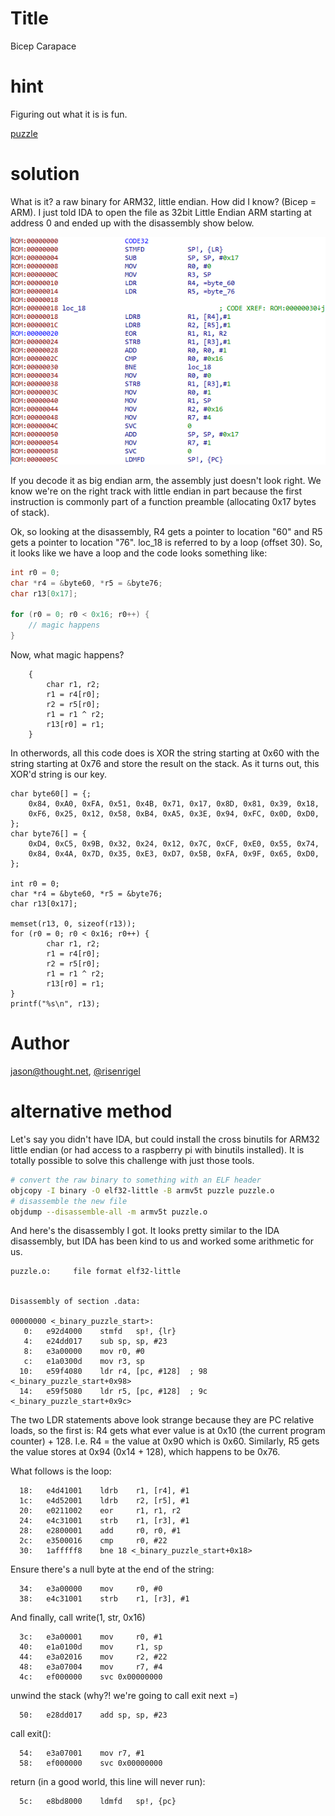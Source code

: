 
# Title

Bicep Carapace

# hint

Figuring out what it is is fun.

[puzzle](puzzle)

# solution

What is it? a raw binary for ARM32, little endian. How did I know? (Bicep = ARM).
I just told IDA to open the file as 32bit Little Endian ARM
starting at address 0 and ended up with the disassembly show below.

![disass](disass.png)

If you decode it as big endian arm, the assembly just doesn't look right. We know we're on the right track with
little endian in part because the first instruction is commonly part of a function preamble (allocating 0x17 bytes of stack).

Ok, so looking at the disassembly, R4 gets a pointer to location "60" and R5 gets a pointer to location "76".
loc_18 is referred to by a loop (offset 30). So, it looks like we have a loop and the code looks something like:

```c
int r0 = 0;
char *r4 = &byte60, *r5 = &byte76;
char r13[0x17];

for (r0 = 0; r0 < 0x16; r0++) {
    // magic happens
}
```

Now, what magic happens?

```
    {
        char r1, r2;
        r1 = r4[r0];
        r2 = r5[r0];
        r1 = r1 ^ r2;
        r13[r0] = r1;
    }
```

In otherwords, all this code does is XOR the string starting at 0x60 with the string starting at 0x76 and store the result on the stack. As it turns out, this XOR'd string is our key.

```
char byte60[] = {;
    0x84, 0xA0, 0xFA, 0x51, 0x4B, 0x71, 0x17, 0x8D, 0x81, 0x39, 0x18,
    0xF6, 0x25, 0x12, 0x58, 0xB4, 0xA5, 0x3E, 0x94, 0xFC, 0x0D, 0xD0,
};
char byte76[] = {
    0xD4, 0xC5, 0x9B, 0x32, 0x24, 0x12, 0x7C, 0xCF, 0xE0, 0x55, 0x74, 
    0x84, 0x4A, 0x7D, 0x35, 0xE3, 0xD7, 0x5B, 0xFA, 0x9F, 0x65, 0xD0, 
};

int r0 = 0;
char *r4 = &byte60, *r5 = &byte76;
char r13[0x17];

memset(r13, 0, sizeof(r13));
for (r0 = 0; r0 < 0x16; r0++) {
        char r1, r2;
        r1 = r4[r0];
        r2 = r5[r0];
        r1 = r1 ^ r2;
        r13[r0] = r1;
}
printf("%s\n", r13);
```

# Author

[jason@thought.net](mailto:jason@thought.net), [@risenrigel](https://twitter.com/risenrigel)


# alternative method

Let's say you didn't have IDA, but could install the cross binutils for ARM32 little endian (or had access to a raspberry pi with binutils installed). It is totally possible to solve this challenge with just those tools.

```sh
# convert the raw binary to something with an ELF header
objcopy -I binary -O elf32-little -B armv5t puzzle puzzle.o
# disassemble the new file
objdump --disassemble-all -m armv5t puzzle.o
```

And here's the disassembly I got. It looks pretty similar to the IDA disassembly, but IDA has been
kind to us and worked some arithmetic for us.

```
puzzle.o:     file format elf32-little


Disassembly of section .data:

00000000 <_binary_puzzle_start>:
   0:	e92d4000 	stmfd	sp!, {lr}
   4:	e24dd017 	sub	sp, sp, #23
   8:	e3a00000 	mov	r0, #0
   c:	e1a0300d 	mov	r3, sp
  10:	e59f4080 	ldr	r4, [pc, #128]	; 98 <_binary_puzzle_start+0x98>
  14:	e59f5080 	ldr	r5, [pc, #128]	; 9c <_binary_puzzle_start+0x9c>

```

The two LDR statements above look strange because they are PC relative loads, so the first is: R4 gets what ever value is at 0x10 (the current program counter) + 128. I.e. R4 = the value at 0x90 which is 0x60. Similarly, R5 gets the value stores at 0x94 (0x14 + 128), which happens to be 0x76.

What follows is the loop:

```
  18:	e4d41001 	ldrb	r1, [r4], #1
  1c:	e4d52001 	ldrb	r2, [r5], #1
  20:	e0211002 	eor     r1, r1, r2
  24:	e4c31001 	strb	r1, [r3], #1
  28:	e2800001 	add     r0, r0, #1
  2c:	e3500016 	cmp     r0, #22
  30:	1afffff8 	bne	18 <_binary_puzzle_start+0x18>
```

Ensure there's a null byte at the end of the string:

```
  34:	e3a00000 	mov     r0, #0
  38:	e4c31001 	strb	r1, [r3], #1
```

And finally, call write(1, str, 0x16)

```
  3c:	e3a00001 	mov     r0, #1
  40:	e1a0100d 	mov     r1, sp
  44:	e3a02016 	mov     r2, #22
  48:	e3a07004 	mov     r7, #4
  4c:	ef000000 	svc	0x00000000
```

unwind the stack (why?! we're going to call exit next =)

```
  50:	e28dd017 	add	sp, sp, #23
```

call exit():

```
  54:	e3a07001 	mov	r7, #1
  58:	ef000000 	svc	0x00000000
```

return (in a good world, this line will never run):

```
  5c:	e8bd8000 	ldmfd	sp!, {pc}
```
